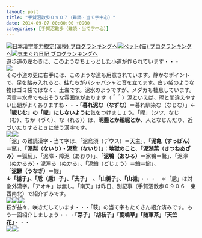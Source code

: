 ```yaml
---
layout: post
title: "手賀沼散歩０９０７（難読・当て字中心）"
date: 2014-09-07 00:00:00 +0900
categories: [手賀沼散歩（難読・当て字中心）]
---
```


[![](/syuusyuu9701/assets/images/手賀沼散歩０９０７（難読・当て字中心）-br_c_3028_1.gif)](http://blog.with2.net/link.php?1659096:3028 "日本漢字能力検定(漢検) ブログランキングへ")[日本漢字能力検定(漢検) ブログランキングへ](http://blog.with2.net/link.php?1659096:3028)[![](/syuusyuu9701/assets/images/手賀沼散歩０９０７（難読・当て字中心）-br_c_1348_1.gif)](http://blog.with2.net/link.php?1659096:1348 "ペット(猫) ブログランキングへ")[ペット(猫) ブログランキングへ](http://blog.with2.net/link.php?1659096:1348)[![](/syuusyuu9701/assets/images/手賀沼散歩０９０７（難読・当て字中心）-br_c_9257_1.gif)](http://blog.with2.net/link.php?1659096:9257 "気まぐれ日記 ブログランキングへ")[気まぐれ日記 ブログランキングへ](http://blog.with2.net/link.php?1659096:9257)  
遊歩道の左わきに、このようなちょっとした小道が作られています・・・  
![](/syuusyuu9701/assets/images/手賀沼散歩０９０７（難読・当て字中心）-2916592b04c25603a3da0b341cb4f84c.jpg)  
その小道の更に右手には、このような道も用意されています。静かなポイントで、足を踏み入れると、蛙たちがバシャバシャと音を立てます。白い袋のような物はゴミ袋ではなく、土嚢です。泥水のようですが、メダカも棲息しています。河童＝水虎でも出そうな雰囲気があります（＾＾）泥といえば、昵と間違えやすい出題がよくありますね・・・「**暮れ泥む（なずむ）**＝暮れ馴染む（なじむ）」←　**「昵じむ」の「昵」にしないように**気をつけましょう。「昵」（ジツ、なじ（む）、ちか（づく）、な（れる））は、**昵懇とか親昵とか**、人となじんだり、近づいたりするときに使う漢字です。  
![](/syuusyuu9701/assets/images/手賀沼散歩０９０７（難読・当て字中心）-54f90f34585d9d888bc7d096597b3207.jpg)![](/syuusyuu9701/assets/images/手賀沼散歩０９０７（難読・当て字中心）-d6c07d7b01a4b9a2dfd6a5362cdd77a8.jpg)  
「泥」の難読漢字・当て字は、「泥烏須（デウス）＝天主」、「**泥亀（すっぽん）**＝鼈」、「**泥梨（ないり）・泥犂（ないり）」：地獄のこと**、「**泥湖菜（きつねあざみ）**＝狐薊」、「泥障・障泥（あおり）」、「**泥鴨（あひる）**＝家鴨＝鶩」、「泥濘（ぬかるみ）・泥濘る（ぬかる」、「泥鰌（どじょう）＝鰌＝鯲」、「**泥鰍（うなぎ）**＝鰻」　  
**↓「梔子」、「卮（巵）子」、「支子」　、「山梔子」、「山梔」**・・・　＊「巵」は対象外漢字。「アオキ」は無し。「南天」は昨日、別記事（手賀沼散歩０９０６　東西南北）で紹介ずみです。  
![](/syuusyuu9701/assets/images/手賀沼散歩０９０７（難読・当て字中心）-60fad834da7e33b939dc2cdb18b98a7b.jpg)![](/syuusyuu9701/assets/images/手賀沼散歩０９０７（難読・当て字中心）-e580e75553717ff3d2821e1af3f0c858.jpg)![](/syuusyuu9701/assets/images/手賀沼散歩０９０７（難読・当て字中心）-8545d5540dd01736fef5aee5f3a45072.jpg)  
萩が益々、咲きだしています・・・「萩」の当て字もたくさん紹介済みです。もう一回紹介しましょう・・・**「芽子」「胡枝子」「鹿鳴草」「随軍茶」「天竺花」**・・・  
![](/syuusyuu9701/assets/images/手賀沼散歩０９０７（難読・当て字中心）-5223adf08523cc18504bb2ce3710b246.jpg)![](/syuusyuu9701/assets/images/手賀沼散歩０９０７（難読・当て字中心）-62aacd3acd206bd19142512981fedf2f.jpg)